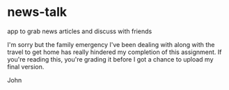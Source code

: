 # news-talk
app to grab news articles and discuss with friends

I'm sorry but the family emergency I've been dealing with along with the travel to get home has really hindered my completion of this assignment.  If you're reading this, you're grading it before I got a chance to upload my final version.

John

